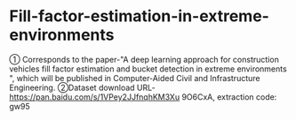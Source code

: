 # Fill-factor-estimation-in-extreme-environments
① Corresponds to the paper-"A deep learning approach for construction vehicles fill factor estimation and bucket detection in extreme environments ", which will be published in Computer-Aided Civil and Infrastructure Engineering. ②Dataset download URL-https://pan.baidu.com/s/1VPey2JJfnqhKM3Xu 9O6CxA, extraction code: gw95
